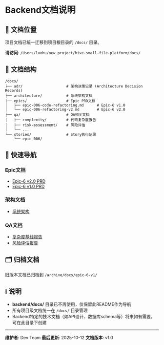 # Backend文档说明

## 📍 文档位置

项目文档已统一迁移到项目根目录的 `/docs/` 目录。

**请访问**: `/Users/luohu/new_project/hive-small-file-platform/docs/`

## 📂 文档结构

```
/docs/
├── adr/                    # 架构决策记录 (Architecture Decision Records)
├── architecture/           # 系统架构文档
├── epics/                  # Epic PRD文档
│   ├── epic-006-code-refactoring.md      # Epic-6 v1.0
│   └── epic-006-refactoring-v2.md        # Epic-6 v2.0
├── qa/                     # QA相关文档
│   ├── complexity/         # 代码复杂度报告
│   ├── risk-assessment/    # 风险评估
│   └── ...
└── stories/                # Story执行记录
    └── epic-006/
```

## 📝 快速导航

### Epic文档
- [Epic-6 v2.0 PRD](../docs/epics/epic-006-refactoring-v2.md)
- [Epic-6 v1.0 PRD](../docs/epics/epic-006-code-refactoring.md)

### 架构文档
- [系统架构](../docs/architecture/)

### QA文档
- [复杂度基线报告](../docs/qa/complexity/)
- [风险评估报告](../docs/qa/risk-assessment/)

## 🗂️ 归档文档

旧版本文档已归档到 `/archive/docs/epic-6-v1/`

## ℹ️ 说明

- **backend/docs/** 目录已不再使用，仅保留此README作为导航
- 所有项目级文档统一在 `/docs/` 目录管理
- Backend特定的技术文档（如API设计、数据库schema等）将来如有需要，可在此目录下创建

---

**维护者**: Dev Team
**最后更新**: 2025-10-12
**文档版本**: v1.0
